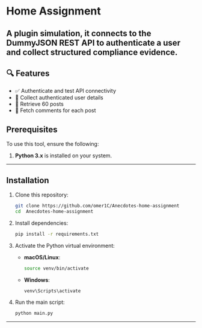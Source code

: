 # Home Assignment
A plugin simulation, it connects to the DummyJSON REST API to authenticate a user and collect structured compliance evidence.
---

## 🔍 Features

- ✅ Authenticate and test API connectivity
- 👤 Collect authenticated user details
- 📝 Retrieve 60 posts
- 💬 Fetch comments for each post

## Prerequisites
To use this tool, ensure the following:
1. **Python 3.x** is installed on your system.

---

## Installation

1. Clone this repository: 
   ```bash
   git clone https://github.com/omer1C/Anecdotes-home-assignment
   cd  Anecdotes-home-assignment
   ```

2. Install dependencies:
   ```bash
   pip install -r requirements.txt
   ```

3. Activate the Python virtual environment:
   - **macOS/Linux**:
     ```bash
     source venv/bin/activate
     ```
   - **Windows**:
     ```bash
     venv\Scripts\activate
     ```

4. Run the main script:
   ```bash
   python main.py
   ```

---